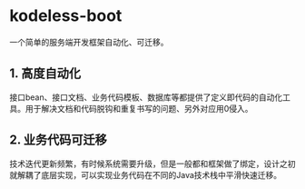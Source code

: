 # kodeless-boot
一个简单的服务端开发框架自动化、可迁移。

## 1. 高度自动化
接口bean、接口文档、业务代码模板、数据库等都提供了定义即代码的自动化工具。用于解决文档和代码脱钩和重复书写的问题、另外对应用0侵入。

## 2. 业务代码可迁移
技术迭代更新频繁，有时候系统需要升级，但是一般都和框架做了绑定，设计之初就解耦了底层实现，可以实现业务代码在不同的Java技术栈中平滑快速迁移。
